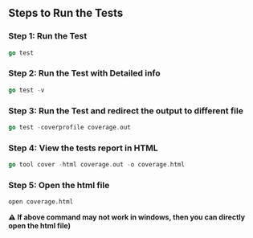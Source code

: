 ## Steps to Run the Tests

### Step 1: Run the Test
```go
go test
```

### Step 2: Run the Test with Detailed info
```go
go test -v
```

### Step 3: Run the Test and redirect the output to different file
```go
go test -coverprofile coverage.out
```

### Step 4: View the tests report in HTML
```go
go tool cover -html coverage.out -o coverage.html
```

### Step 5: Open the html file 
```bash
open coverage.html
```
**⚠️ If above command may not work in windows, then you can directly open the html file)**
